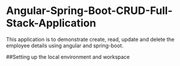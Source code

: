 # Angular-Spring-Boot-CRUD-Full-Stack-Application

This application is to demonstrate create, read, update and delete the employee details using angular and spring-boot.

##Setting up the local environment and workspace
